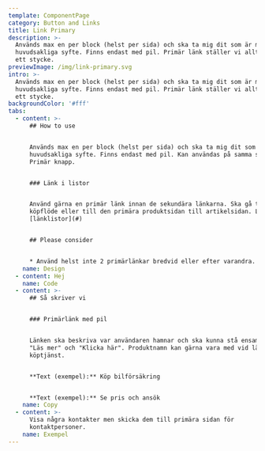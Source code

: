 ```yaml
---
template: ComponentPage
category: Button and Links
title: Link Primary
description: >-
  Används max en per block (helst per sida) och ska ta mig dit som är mitt
  huvudsakliga syfte. Finns endast med pil. Primär länk ställer vi alltid under
  ett stycke. 
previewImage: /img/link-primary.svg
intro: >-
  Används max en per block (helst per sida) och ska ta mig dit som är mitt
  huvudsakliga syfte. Finns endast med pil. Primär länk ställer vi alltid under
  ett stycke. 
backgroundColor: '#fff'
tabs:
  - content: >-
      ## How to use


      Används max en per block (helst per sida) och ska ta mig dit som är mitt
      huvudsakliga syfte. Finns endast med pil. Kan användas på samma sida som
      Primär knapp. 


      ### Länk i listor


      Använd gärna en primär länk innan de sekundära länkarna. Ska gå till
      köpflöde eller till den primära produktsidan till artikelsidan. Läs mer om
      [länklistor](#)


      ## Please consider


      * Använd helst inte 2 primärlänkar bredvid eller efter varandra.
    name: Design
  - content: Hej
    name: Code
  - content: >-
      ## Så skriver vi


      ### Primärlänk med pil


      Länken ska beskriva var användaren hamnar och ska kunna stå ensam. Undvik
      "Läs mer" och "Klicka här". Produktnamn kan gärna vara med vid länk till
      köptjänst.


      **Text (exempel):** Köp bilförsäkring


      **Text (exempel):** Se pris och ansök
    name: Copy
  - content: >-
      Visa några kontakter men skicka dem till primära sidan för
      kontaktpersoner.
    name: Exempel
---
```


